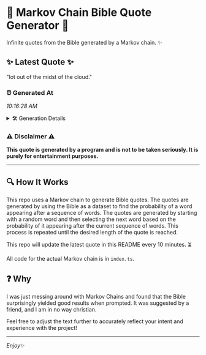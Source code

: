 # 📖 Markov Chain Bible Quote Generator 📖

Infinite quotes from the Bible generated by a Markov chain. ✨

## ✨ Latest Quote ✨
"lot out of the midst of the cloud."

### ⏰ Generated At
*10:16:28 AM*

<details>
    <summary>🛠️ Generation Details</summary>
    <p>
        <strong>🌱 Seed:</strong> lot<br>
        <strong>🔄 Iterations:</strong> 7<br>
        <strong>📜 Context History:</strong><br>[ lot ]: out<br>[ lot, out ]: of<br>[ lot, out, of ]: the<br>[ lot, out, of, the ]: midst<br>[ lot, out, of, the, midst ]: of<br>[ lot, out, of, the, midst, of ]: the<br>[ out, of, the, midst, of, the ]: cloud.<br>
    </p>
</details>

### ⚠️ Disclaimer ⚠️
**This quote is generated by a program and is not to be taken seriously. It is purely for entertainment purposes.**

---

## 🔍 How It Works

This repo uses a Markov chain to generate Bible quotes. The quotes are generated by using the Bible as a dataset to find the probability of a word appearing after a sequence of words. The quotes are generated by starting with a random word and then selecting the next word based on the probability of it appearing after the current sequence of words. This process is repeated until the desired length of the quote is reached.

This repo will update the latest quote in this README every 10 minutes. ⏳

All code for the actual Markov chain is in `index.ts`.

## ❓ Why

I was just messing around with Markov Chains and found that the Bible surprisingly yielded good results when prompted. 
It was suggested by a friend, and I am in no way christian.

Feel free to adjust the text further to accurately reflect your intent and experience with the project!

---

*Enjoy*✨

